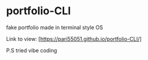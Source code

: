 # portfolio-CLI
fake portfolio made in terminal style OS

Link to view: [https://pari55051.github.io/portfolio-CLI/]

P.S tried vibe coding
